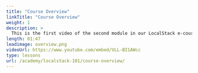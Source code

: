 ```yaml
---
title: "Course Overview"
linkTitle: "Course Overview"
weight: 1
description: >
  This is the first video of the second module in our LocalStack e-course series. If you're new to LocalStack, be sure to check out our first module - LocalStack 101. In this video, we'll be exploring the different topics to be covered in this module such as 'developing and deploying' with LocalStack. You get to know the course's main topics, such as Localstack integrations, CI workflow, deployment through terraform and cloudformation etc. This allows you to easily navigate to your relevant content.
length: 01:47
leadimage: overview.png
videoUrl: https://www.youtube.com/embed/VLL-BI1AWcc
type: lessons
url: /academy/localstack-101/course-overview/
---
```

